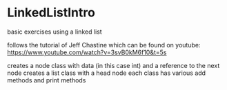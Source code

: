 # LinkedListIntro
basic exercises using a linked list

follows the tutorial of Jeff Chastine which can be found on youtube:
https://www.youtube.com/watch?v=3svB0kM6f10&t=5s

creates a node class with data (in this case int) and a reference to the next node
creates a list class with a head node
each class has various add methods and print methods
